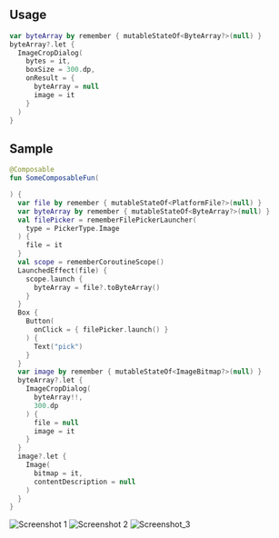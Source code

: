 ## Usage
```kotlin
var byteArray by remember { mutableStateOf<ByteArray?>(null) }
byteArray?.let {
  ImageCropDialog(
    bytes = it,
    boxSize = 300.dp,
    onResult = {
      byteArray = null
      image = it
    }
  )
}
```

## Sample
```kotlin
@Composable
fun SomeComposableFun(

) {
  var file by remember { mutableStateOf<PlatformFile?>(null) }
  var byteArray by remember { mutableStateOf<ByteArray?>(null) }
  val filePicker = rememberFilePickerLauncher(
    type = PickerType.Image
  ) {
    file = it
  }
  val scope = rememberCoroutineScope()
  LaunchedEffect(file) {
    scope.launch {
      byteArray = file?.toByteArray()
    }
  }
  Box {
    Button(
      onClick = { filePicker.launch() }
    ) {
      Text("pick")
    }
  }
  var image by remember { mutableStateOf<ImageBitmap?>(null) }
  byteArray?.let {
    ImageCropDialog(
      byteArray!!,
      300.dp
    ) {
      file = null
      image = it
    }
  }
  image?.let {
    Image(
      bitmap = it,
      contentDescription = null
    )
  }
}
```

![Screenshot 1](https://github.com/user-attachments/assets/3475d0ca-4e41-4a53-b35f-f2273e698389)
![Screenshot 2](https://github.com/user-attachments/assets/f613daeb-6180-4b8d-84d8-18890a65effd)
![Screenshot_3](https://github.com/user-attachments/assets/2484fe39-71bd-4972-baa4-b2cfde43649a)
